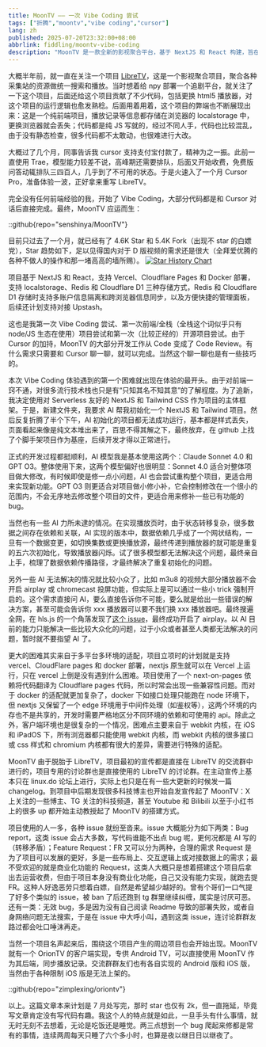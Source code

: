```yaml
---
title: MoonTV —— 一次 Vibe Coding 尝试
tags: ["折腾","moontv","vibe coding","cursor"]
lang: zh
published: 2025-07-20T23:32:00+08:00
abbrlink: fiddling/moontv-vibe-coding
description: "MoonTV 是一款全新的影视聚合平台，基于 NextJS 和 React 构建，旨在为用户提供便利的追剧体验。项目起源于对 LibreTV 的改进尝试，经过几个月的开发，已经取得了不小的成功，获得了大量关注和使用。借助 Cursor 的强大能力，开发过程变得高效而顺畅，尽管也遇到了一些技术挑战，如多平台适配和复杂的数据依赖管理。随着用户的不断增加，MoonTV 正在逐步完善，响应用户反馈，力求提升整体体验。"
---
```

大概半年前，就一直在关注一个项目 [LibreTV](https://github.com/LibreSpark/LibreTV)，这是一个影视聚合项目，聚合各种采集站的资源做统一搜索和播放。当时想着给 npy 部署一个追剧平台，就关注了一下这个项目，后面还给这个项目贡献了不少代码，包括更换 html5 播放器，对这个项目的运行逻辑也愈发熟稔。后面用着用着，这个项目的弊端也不断展现出来：这是一个纯前端项目，播放记录等信息都存储在浏览器的 localstorage 中，更换浏览器就会丢失；代码都是纯 JS 写就的，经过不同人手，代码也比较混乱，由于没有静态检查，很多代码都不太敢动，也很难进行大改。

大概过了几个月，同事告诉我 cursor 支持支付宝付款了，精神为之一振。此前一直使用 Trae，模型能力较差不说，高峰期还需要排队，后面又开始收费，免费版问答动辄排队三四百人，几乎到了不可用的状态。于是火速入了一个月 Cursor Pro，准备体验一波，正好拿来重写 LibreTV。

完全没有任何前端经验的我，开始了 Vibe Coding，大部分代码都是和 Cursor 对话后直接完成。最终，MoonTV 应运而生：

::github{repo="senshinya/MoonTV"}

目前只过去了一个月，就已经有了 4.6K Star 和 5.4K Fork（出现不 star 的白嫖党），Star 趋势如下，足以见得国内对于 D 版视频的需求还是很大（全拜爱优腾的各种不做人的操作和那一堵高高的墙所赐）。
[![Star History Chart](https://api.star-history.com/svg?repos=senshinya/MoonTV&type=Date)](https://www.star-history.com/#senshinya/MoonTV&Date)

项目基于 NextJS 和 React，支持 Vercel、Cloudflare Pages 和 Docker 部署，支持 localstorage、Redis 和 Cloudflare D1 三种存储方式，Redis 和 Cloudflare D1 存储时支持多账户信息隔离和跨浏览器信息同步，以及方便快捷的管理面板，后续还计划支持对接 Upstash。

这也是我第一次 Vibe Coding 尝试、第一次前端/全栈（全栈这个词似乎只有 node/JS 生态在使用）项目尝试和第一次（比较正经的）开源项目尝试。由于 Cursor 的加持，MoonTV 的大部分开发工作从 Code 变成了 Code Review。有什么需求只需要和 Cursor 聊一聊，就可以完成。当然这个聊一聊也是有一些技巧的。

本次 Vibe Coding 体验遇到的第一个困难就出现在体验的最开头。由于对前端一窍不通，对很多流行技术栈也只是有“只知其名不知其意”的了解程度。为了追新，我决定使用对 Serverless 友好的 NextJS 和 Tailwind CSS 作为项目的主体框架。于是，新建文件夹，我要求 AI 帮我初始化一个 NextJS 和 Tailwind 项目。然后反复折腾了半个下午，AI 初始化的项目都无法成功运行，基本都是样式丢失，页面看起来像是纯文本堆出来了，百思不得其解之下，最终放弃，在 github 上找了个脚手架项目作为基座，后续开发才得以正常进行。

正式的开发过程都挺顺利，AI 模型我是基本使用这两个：Claude Sonnet 4.0 和 GPT O3。整体使用下来，这两个模型偏好也很明显：Sonnet 4.0 适合对整体项目做大修改，有时候即使是修一点小问题，AI 也会尝试重构整个项目，更适合用来实现新功能。GPT O3 则更适合对项目做小修小补，它会控制修改在一个很小的范围内，不会无序地去修改整个项目的文件，更适合用来修补一些已有功能的 bug。

当然也有一些 AI 力所未逮的情况。在实现播放页时，由于状态转移复杂，很多数据之间存在依赖和关联，AI 实现的版本中，数据依赖几乎成了一个网状结构，一旦有一个数据变更，如切换集数或更换播放源，最终传递到播放器的就可能是重复的五六次初始化，导致播放器闪烁。试了很多模型都无法解决这个问题，最终亲自上手，梳理了数据依赖传播路径，才最终解决了重复初始化的问题。

另外一些 AI 无法解决的情况就比较小众了，比如 m3u8 的视频大部分播放器不会开启 airplay 或 chromecast 投屏功能，但实际上是可以通过一些小 trick 强制开启的。这个需求直接问 AI，要么直接告诉你不可能，要么就是给出一些错误的解决方案，甚至可能会告诉你 xxx 播放器可以要不我们换 xxx 播放器吧。最终搜遍全网，在 hls.js 的一个角落发现了[这个 issue](https://github.com/video-dev/hls.js/issues/6482#issuecomment-2582666967)，最终成功开启了 airplay。以 AI 目前的能力只能解决一些比较大众化的问题，过于小众或者甚至人类都无法解决的问题，暂时就不要指望 AI 了。

更大的困难其实来自于多平台多环境的适配，项目立项时的计划就是支持 vercel、CloudFlare pages 和 docker 部署，nextjs 原生就可以在 Vercel 上运行，只在 vercel 上倒是没有遇到什么困难。项目使用了一个 next-on-pages 依赖将代码翻译为 Cloudflare pages 代码，所以时常会出现一些兼容性问题。而对于 docker 的适配就更加复杂了，docker 下如接口处理只能跑在 node 环境下，但 nextjs 又保留了一个 edge 环境用于中间件处理（如鉴权等），这两个环境的内存也不是共享的，开发时需要严格地区分不同环境的依赖和可使用的 api。除此之外，客户端环境也是很复杂的一个情况，困难点主要来自于 webkit 内核，在 iOS 和 iPadOS 下，所有浏览器都只能使用 webkit 内核，而 webkit 内核的很多接口或 css 样式和 chromium 内核都有很大的差异，需要进行特殊的适配。

MoonTV 由于脱胎于 LibreTV，项目最初的宣传都是直接在 LibreTV 的交流群中进行的，项目专用的讨论群也是直接使用的 LibreTV 的讨论群。在主动宣传上基本只在 linux.do 论坛上进行，实际上也只是在有一些大更新的时候发一篇 changelog。到项目中后期发现很多科技博主也开始自发宣传起了 MoonTV：X 上关注的一些博主、TG 关注的科技频道，甚至 Youtube 和 Bilibili 以至于小红书上的很多 up 都开始主动教授起了 MoonTV 的搭建方式。

项目使用的人一多，各种 issue 就纷至沓来。issue 大概能分为如下两类：Bug report，这类 issue 会占大多数，写代码谁能不出点 bug 呢，更何况都是 AI 写的（转移矛盾）；Feature Request：FR 又可以分为两种，合理的需求 Request 是为了项目可以发展的更好，多是一些布局上、交互逻辑上或对接数据上的需求；最不受欢迎的就是商业化功能的 Request，这类人大概只是想着搭建这个项目后拿出去运营收费，但由于项目本身没有商业化功能，自己又没有能力实现，就跑去提 FR。这种人好逸恶劳只想着白嫖，自然是希望越少越好的。曾有个哥们一口气提了好多个类似的 issue，被 ban 了后还跑到 tg 群里继续纠缠，属实是讨厌可恶。还有一类：无效 bug，多是因为没有自己阅读 Readme 导致的部署失败，或者自身网络问题无法搜索，于是在 issue 中大呼小叫，遇到这类 issue，连讨论群群友路过都会吐口唾沫再走。

当然一个项目名声起来后，围绕这个项目产生的周边项目也会开始出现。MoonTV 就有一个 OrionTV 的客户端实现，专供 Android TV，可以直接使用 MoonTV 作为其后端，同步播放记录。交流群群友们也有各自实现的 Android 版和 iOS 版，当然由于各种限制 iOS 版是无法上架的。

::github{repo="zimplexing/oriontv"}

以上。这篇文章本来计划是 7 月处写完，那时 star 也仅有 2k，但一直拖延，毕竟写文章肯定没有写代码有趣。我这个人的特点就是如此，一旦手头有什么事情，就无时无刻不去想着，无论是吃饭还是睡觉。两三点想到一个 bug 爬起来修都是常有的事情，连续两周每天只睡了六个多小时，也算是夜以继日日以继夜了。